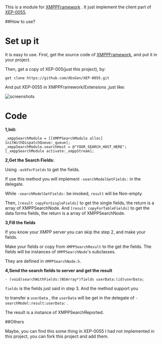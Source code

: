 This is a module for [XMPPFramework](https://github.com/robbiehanson/XMPPFramework) .
It just implement the client part of [XEP-0055](http://xmpp.org/extensions/xep-0055.html). 

##How to use?

Set up it
====================================

It is easy to use. First, get the source code of [XMPPFramework](https://github.com/robbiehanson/XMPPFramework), and put it in your project. 

Then, get a copy of XEP-005(just this project), by:

	get clone https://github.com/dbsGen/XEP-0055.git

And put XEP-0055 in XMPPFramework/Extensions ,just like:

![screenshots](http://zhaorenzhi.cn/wp-content/uploads/2012/09/ss_xep-0055.png)

Code
=====================================

<b>1,Init:</b> 

	_xmppSearchModule = [[XMPPSearchModule alloc] initWithDispatchQueue:_queue];
	_xmppSearchModule.searchHost = @"YOUR_SEARCH_HOST_HERE";
	[_xmppSearchModule activate:_xmppStream];

<b>2,Get the Search Fields:</b>

Using ```-askForFields``` to get the fields.

If use this method you will implement ```-searchModelGetFields:``` in the delegate.

While ```-searchModelGetFields:``` be invoked, ```result``` will be Non-empty.

Then, ```[result copyForSingleFields]``` to get the single fields, the return 
is a array of XMPPSearchNode. And ```[result copyForTableFields]``` to get the 
data forms fields, the return is a array of XMPPSearchNode.


<b>3,Fill the fields</b>

If you know your XMPP server you can skip the step 2, and make your fields.

Make your fields or copy from ```XMPPSearchResult``` to the get the fields.
The fields will be instances of ```XMPPSearchNode```'s subclasses.  

They are defined in ```XMPPSearchNode.h```.

<b>4,Send the search fields to server and get the result</b>

	- (void)searchWithFields:(NSArray*)fields userData:(id)userData;

```fields``` is the fields just said in step 3. And the method support you 

to transfer a ```userData``` , the ```userData``` will be get in the delegate 
of ```-searchModel:result:userData:``` . 

The result is a instance of XMPPSearchReported.


##Others

Maybe, you can find this some thing in XEP-0055 I had not implemented in this project,
you can fork this project and add them.